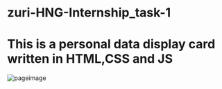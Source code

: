 # zuri-HNG-Internship_task-1
# This is a personal data display card written in HTML,CSS and JS
<img href="/image/pageimage.jpeg" alt="pageimage" />
